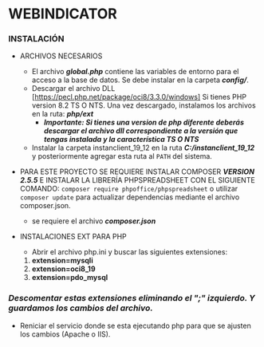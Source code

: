 # WEBINDICATOR

### INSTALACIÓN

*   ARCHIVOS NECESARIOS
    * El archivo ***global.php*** contiene las variables de entorno para el acceso a la base de datos. Se debe instalar en la carpeta ***config/***.
    * Descargar el archivo DLL [https://pecl.php.net/package/oci8/3.3.0/windows] Si tienes PHP version 8.2 TS O NTS. Una vez descargado, instalamos los archivos en la ruta: **_php/ext_** 
        *   ***Importante: Si tienes una version de php diferente deberás descargar el archivo dll correspondiente a la versión que tengas instalada y la característica TS O NTS***
    * Instalar la carpeta instanclient_19_12 en la ruta ***C:/instanclient_19_12*** y posteriormente agregar esta ruta al `PATH` del sistema.

*   PARA ESTE PROYECTO SE REQUIERE INSTALAR COMPOSER ***VERSION 2.5.5***
E INSTALAR LA LIBRERÍA PHPSPREADSHEET CON EL SIGUIENTE COMANDO:
    `composer require phpoffice/phpspreadsheet` o utilizar `composer update` para actualizar dependencias mediante el archivo composer.json.

    * se requiere el archivo ***composer.json***

* INSTALACIONES EXT PARA PHP
    *   Abrir el archivo php.ini y buscar las siguientes extensiones:
    1. **extension=mysqli**
    2. **extension=oci8_19**
    3. **extension=pdo_mysql**

### *Descomentar estas extensiones eliminando el ";" izquierdo. Y guardamos los cambios del archivo.*

* Reniciar el servicio donde se esta ejecutando php para que se ajusten los cambios (Apache o IIS).